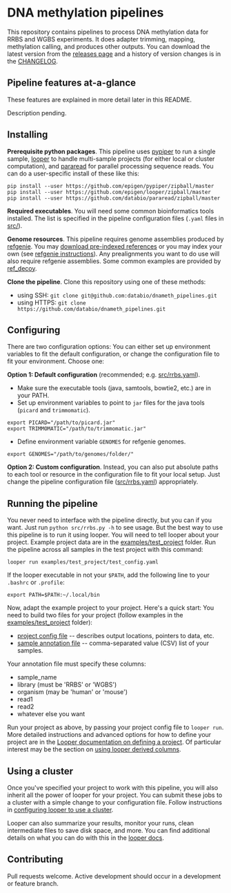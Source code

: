 # DNA methylation pipelines

This repository contains pipelines to process DNA methylation data for RRBS and WGBS experiments. It does adapter trimming, mapping, methylation calling, and produces other outputs. You can download the latest version from the [releases page](https://github.com/databio/dnameth_pipelines/releases) and a history of version changes is in the [CHANGELOG](CHANGELOG.md).

## Pipeline features at-a-glance

These features are explained in more detail later in this README.

Description pending.

## Installing

**Prerequisite python packages**. This pipeline uses [pypiper](https://github.com/epigen/pypiper) to run a single sample, [looper](https://github.com/epigen/looper) to handle multi-sample projects (for either local or cluster computation), and [pararead](https://github.com/databio/pararead) for parallel processing sequence reads. You can do a user-specific install of these like this:

```
pip install --user https://github.com/epigen/pypiper/zipball/master
pip install --user https://github.com/epigen/looper/zipball/master
pip install --user https://github.com/databio/pararead/zipball/master
```

**Required executables**. You will need some common bioinformatics tools installed. The list is specified in the pipeline configuration files (`.yaml` files in [src/](src/)).

**Genome resources**. This pipeline requires genome assemblies produced by [refgenie](https://github.com/databio/refgenie). You may [download pre-indexed references](http://cloud.databio.org/refgenomes) or you may index your own (see [refgenie instructions](https://github.com/databio/refgenie#indexing-your-own-reference-genome)). Any prealignments you want to do use will also require refgenie assemblies. Some common examples are provided by [ref_decoy](https://github.com/databio/ref_decoy).

**Clone the pipeline**. Clone this repository using one of these methods:
- using SSH: `git clone git@github.com:databio/dnameth_pipelines.git`
- using HTTPS: `git clone https://github.com/databio/dnameth_pipelines.git`

## Configuring

There are two configuration options: You can either set up environment variables to fit the default configuration, or change the configuration file to fit your environment. Choose one:

**Option 1: Default configuration** (recommended; e.g. [src/rrbs.yaml](src/rrbs.yaml)). 
  - Make sure the executable tools (java, samtools, bowtie2, etc.) are in your PATH.
  - Set up environment variables to point to `jar` files for the java tools (`picard` and `trimmomatic`).
  ```
  export PICARD="/path/to/picard.jar"
  export TRIMMOMATIC="/path/to/trimmomatic.jar"
  ```
  
  - Define environment variable `GENOMES` for refgenie genomes. 
  ```
  export GENOMES="/path/to/genomes/folder/"
  ```
  

**Option 2: Custom configuration**. Instead, you can also put absolute paths to each tool or resource in the configuration file to fit your local setup. Just change the pipeline configuration file ([src/rrbs.yaml](src/rrbs.yaml)) appropriately. 


## Running the pipeline

You never need to interface with the pipeline directly, but you can if you want. Just run `python src/rrbs.py -h` to see usage. But the best way to use this pipeline is to run it using looper. You will need to tell looper about your project. Example project data are in the [examples/test_project](examples/test_project) folder. Run the pipeline across all samples in the test project with this command:
```
looper run examples/test_project/test_config.yaml
```

If the looper executable in not your `$PATH`, add the following line to your `.bashrc` or `.profile`:

```
export PATH=$PATH:~/.local/bin
```

Now, adapt the example project to your project. Here's a quick start: You need to build two files for your project (follow examples in the [examples/test_project](examples/test_project/) folder):

- [project config file](examples/test_project/test_config.yaml) -- describes output locations, pointers to data, etc.
- [sample annotation file](examples/test_project/test_annotation.csv) -- comma-separated value (CSV) list of your samples.

Your annotation file must specify these columns:
- sample_name
- library (must be 'RRBS' or 'WGBS')
- organism (may be 'human' or 'mouse')
- read1
- read2
- whatever else you want

Run your project as above, by passing your project config file to `looper run`. More detailed instructions and advanced options for how to define your project are in the [Looper documentation on defining a project](http://looper.readthedocs.io/en/latest/define-your-project.html). Of particular interest may be the section on [using looper derived columns](http://looper.readthedocs.io/en/latest/advanced.html#pointing-to-flexible-data-with-derived-columns).

## Using a cluster

Once you've specified your project to work with this pipeline, you will also inherit all the power of looper for your project.  You can submit these jobs to a cluster with a simple change to your configuration file. Follow instructions in [configuring looper to use a cluster](http://looper.readthedocs.io/en/latest/cluster-computing.html).

Looper can also summarize your results, monitor your runs, clean intermediate files to save disk space, and more. You can find additional details on what you can do with this in the [looper docs](http://looper.readthedocs.io/). 

## Contributing

Pull requests welcome. Active development should occur in a development or feature branch.
